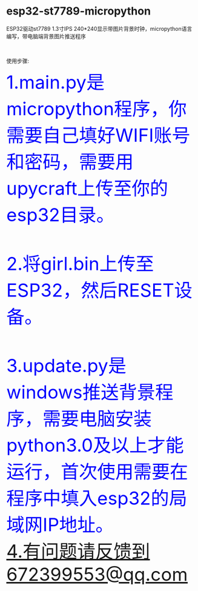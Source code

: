# esp32-st7789-micropython
ESP32驱动st7789 1.3寸IPS 240*240显示带图片背景时钟，micropython语言编写，带电脑端背景图片推送程序

使用步骤: 
<font size="24" color="blue">
<br>1.main.py是micropython程序，你需要自己填好WIFI账号和密码，需要用upycraft上传至你的esp32目录。  
<br>2.将girl.bin上传至ESP32，然后RESET设备。  
<br>3.update.py是windows推送背景程序，需要电脑安装python3.0及以上才能运行，首次使用需要在程序中填入esp32的局域网IP地址。 
<br>4.有问题请反馈到672399553@qq.com
</font>
